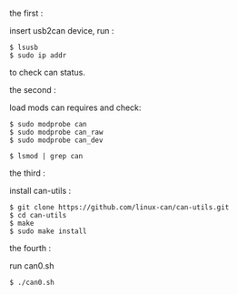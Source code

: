 the first : 

insert usb2can device, run : 

```
$ lsusb
$ sudo ip addr
```

to check can status.

the second : 

load mods can requires and  check: 

```
$ sudo modprobe can
$ sudo modprobe can_raw
$ sudo modprobe can_dev

$ lsmod | grep can
```

the third : 

install can-utils : 

```
$ git clone https://github.com/linux-can/can-utils.git
$ cd can-utils 
$ make
$ sudo make install
```

the fourth : 

run can0.sh

```
$ ./can0.sh
```

